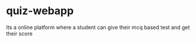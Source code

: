 # quiz-webapp
Its a online platform where a student can give their mcq based test and get their score 
